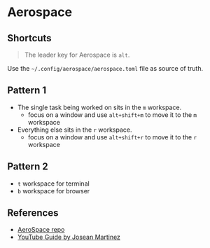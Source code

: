# Aerospace

## Shortcuts

> The leader key for Aerospace is `alt`.

Use the `~/.config/aerospace/aerospace.toml` file as source of truth.

## Pattern 1

- The single task being worked on sits in the `m` workspace.
  - focus on a window and use `alt+shift+m` to move it to the `m` workspace
- Everything else sits in the `r` workspace.
  - focus on a window and use `alt+shift+r` to move it to the `r` workspace

## Pattern 2

- `t` workspace for terminal
- `b` workspace for browser

## References

- [AeroSpace repo](https://github.com/nikitabobko/AeroSpace)
- [YouTube Guide by Josean Martinez](https://www.youtube.com/watch?v=-FoWClVHG5g)
